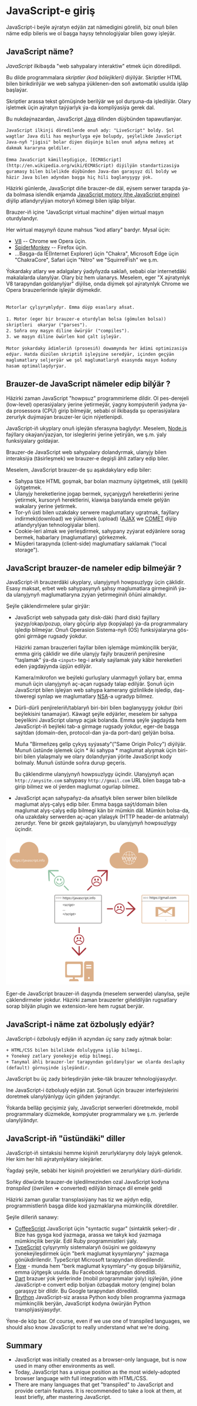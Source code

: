 # JavaScript-e giriş

JavaScript-i beýle aýratyn edýän zat nämedigini göreliň, biz onuň bilen näme edip bileris we ol başga haysy tehnologiýalar bilen gowy işleýär.

## JavaScript näme?

*JavaScript* ilkibaşda  "web sahypalary interaktiw" etmek üçin döredilipdi.

Bu dilde programmalara *skriptler (kod bölejikleri)* diýilýär. Skriptler HTML bilen birikdirilýär we web sahypa ýüklenen-den soň awtomatiki usulda işläp başlaýar.

Skriptler arassa tekst görnüşinde berilýär we şol durşuna-da işledilýär. Olary işletmek üçin aýratyn taýýarlyk ýa-da kompliýasiýa gerek dal.

Bu nukdaýnazardan, JavaScript [Java](https://en.wikipedia.org/wiki/Java_(programming_language)) dilinden düýbünden tapawutlanýar.

```smart header="Why is it called <u>Java</u>Script?"
JavaScript ilkinji döredilende onuň ady: "LiveScript" boldy. Şol wagtlar Java dili has meşhurlyga eýe bolupdy, şeýlelikde JavaScript  Java-nyň "jigisi" bolar diýen düşünje bilen onuň adyna meňzeş at dakmak kararyna geldiler.

Emma JavaScript kämilleşdigiçe, [ECMAScript](http://en.wikipedia.org/wiki/ECMAScript) diýilýän standartizasiýa guramasy bilen bilelikde düýbünden Java-dan garaşsyz dil boldy we häzir Java bilen adyndan başga hiç hili baglanyşygy ýok.
```

Häzirki günlerde, JavaScript diňe brauzer-de däl, eýsem serwer tarapda ýa-da bolmasa islendik enjamda [ JavaScript motory (the JavaScript engine)](https://en.wikipedia.org/wiki/JavaScript_engine) diýlip atlandyrylýan motoryň kömegi bilen işläp bilýar.

Brauzer-iň içine  "JavaScript virtual machine" diýen wirtual maşyn oturdylandyr.

Her wirtual maşynyň özune mahsus "kod atlary" bardyr. Mysal üçin:

- [V8](https://en.wikipedia.org/wiki/V8_(JavaScript_engine)) --  Chrome we Opera üçin.
- [SpiderMonkey](https://en.wikipedia.org/wiki/SpiderMonkey) -- Firefox üçin.
- ...Başga-da  IE(Internet Explorer) üçin "Chakra",  Microsoft Edge üçin "ChakraCore",  Safari üçin "Nitro" we "SquirrelFish" we ş.m.

Ýokardaky atlary we adalgalary ýadyňyzda saklaň, sebabi olar internetdäki makalalarda ulanylýar. Olary biz hem ulanarys. Meselem, eger "X aýratynlyk V8 tarapyndan goldanylýar" diýilse, onda diýmek şol aýratynlyk Chrome we Opera brauzerlerinde işleýär diýmekdir.

```smart header="How do engines work?"

Motorlar çylşyrymlydyr. Emma düýp esaslary aňsat.

1. Motor (eger bir brauzer-e oturdylan bolsa (gömulen bolsa)) skriptleri  okarýar ("parses").
2. Soňra ony maşyn diline öwürýär ("compiles").
3. we maşyn diline öwürlen kod çalt işleýär.

Motor ýokardaky ädimleriň (prosesiň) dowamynda her ädimi optimizasiýa edýar. Hatda düzülen skriptiň işleýşine seredýär, içinden geçýän maglumatlary seljerýär we şol maglumatlaryň esasynda maşyn koduny hasam optimallaşdyrýar.
```

## Brauzer-de JavaScript nämeler edip bilýär ?

Häzirki zaman JavaScript "howpsuz" programmirleme dildir. Ol pes-derejeli (low-level) operasiýalary ýerine ýetirmeýär, ýagny kompýuteriň ýadyna ýa-da prosessora (CPU) girip bilmeýär, sebabi ol ilkibaşda şu operasiýalara zerurlyk duýmaýan brauzer-ler üçin niýetlenipdi.

JavaScript-iň ukyplary onuň işleýän sferasyna baglydyr. Meselem, [Node.js](https://wikipedia.org/wiki/Node.js) faýllary okaýan/ýazýan, tor isleglerini ýerine ýetirýän, we ş.m. ýaly funksiýalary goldaýar.

Brauzer-de JavaScript web sahypalary dolandyrmak, ulanyjy bilen interaksiýa (täsirleşmek) we brauzer-e degişli ähli zatlary edip biler.

Meselem, JavaScript brauzer-de şu aşakdakylary edip biler:

- Sahypa täze HTML goşmak, bar bolan mazmuny üýtgetmek, stili (şekili) üýtgetmek.
- Ulanyjy hereketlerine jogap bermek, syçanjygyň hereketlerini ýerine ýetirmek, kursoryň herektlerini, klawişa basylanda emele gelýän wakalary ýerine ýetirmek.
- Tor-yň üsti bilen uzakdaky serwere maglumatlary ugratmak, faýllary indirmek(download) we ýüklemek (upload)  ([AJAX](https://en.wikipedia.org/wiki/Ajax_(programming)) we [COMET](https://en.wikipedia.org/wiki/Comet_(programming)) diýip atlandyrylýan tehnologiýalar bilen).
- Cookie-leri almak we ýerleşdirmek, sahypany zyýarat edýänlere sorag bermek, habarlary (maglumatlary) görkezmek.
- Müşderi tarapynda (client-side) maglumatlary saklamak ("local storage").

## JavaScript brauzer-de nameler edip bilmeýär ?

JavaScript-iň brauzerdäki ukyplary, ulanyjynyň howpsuzlygy üçin çäklidir. Esasy maksat, erbet web sahypasynyň şahsy maglumatlara girmeginiň ýa-da ulanyjynyň maglumatlaryna zyýan ýetirmeginiň öňüni almakdyr.

Şeýle çäklendirmelere şular girýär:

- JavaScript web sahypada gaty disk-däki (hard disk) faýllary ýazyp/okap/pozup, olary göçürip alyp (kopýalap) ýa-da programmalary işledip bilmeýar. Onuň Operasion Sistema-nyň (OS) funksiýalaryna gös-göni girmäge rugsady ýokdur.

    Häzirki zaman brauzerleri faýllar bilen işlemäge mümkinçilik berýär, emma giriş çäklidir we diňe ulanyjy faýly brauzeriň penjiresine "taşlamak" ýa-da  `<input>` teg-i arkaly saýlamak ýaly käbir hereketleri eden ýagdaýynda üpjün edilýär.

    Kamera/mikrofon we beýleki gurluşlary ulanmagyň ýollary bar, emma munuň üçin ulanyjynyň aç-açan rugsady talap edilýär. Şonuň üçin JavaScript bilen işleýan web sahypa  kamerany gizlinlikde işledip, daş-töweregi synlap we maglumatlary [NSA](https://en.wikipedia.org/wiki/National_Security_Agency)-a ugradyp bilmez.
- Dürli-dürli penjireleriň/tablaryň biri-biri bilen baglanyşygy ýokdur (biri beýlekisini tanamaýar). Käwagt şeýle edýärler, meselem bir sahypa beýelikini JavaScript ulanyp açjak bolanda. Emma şeýle ýagdaýda hem JavaScript-iň beýleki tab-a girmage rugsady ýokdur, eger-de başga saýtdan (domain-den, protocol-dan ýa-da port-dan) gelýän bolsa.


    Muňa "Birmeňzeş gelip çykyş syýasaty"("Same Origin Policy") diýilýär. Munuň üstünde işlemek üçin * iki sahypa * maglumat alyşmak üçin biri-biri bilen ylalaşmaly we olary dolandyrýan ýörite JavaScript kody bolmaly. Munuň üstünde soňra durup geçeris.

    Bu çäklendirme ulanyjynyň howpsuzlygy üçindir. Ulanyjynyň açan `http://anysite.com` sahypasy `http://gmail.com` URL bilen başga tab-a girip bilmez we ol ýerden maglumat ogurlap bilmez.
- JavaScript açan sahypaňyz-da aňsatlyk bilen serwer bilen bilelikde maglumat alyş-çalyş edip biler. Emma başga saýt/domain bilen maglumat alyş-çalyş edip bilmegi kän bir mümkin däl. Mümkin bolsa-da, oňa uzakdaky serwerden aç-açan ylalaşyk (HTTP header-de anlatmaly) zerurdyr. Ýene bir gezek gaýtalaýaryn, bu ulanyjynyň howpsuzlygy üçindir.

![](limitations.svg)

Eger-de JavaScript brauzer-iň daşynda (meselem serwerde) ulanylsa, şeýle çäklendirmeler ýokdur. Häzirki zaman brauzerler giňeldilýän rugsatlary sorap bilýän  plugin we extension-lere hem rugsat berýär.

## JavaScript-i näme zat özboluşly edýär?

JavaScript-i özboluşly edýän iň azyndan *üç* sany zady aýtmak bolar:

```compare
+ HTML/CSS bilen bilelikde dolulygyna işläp bilmegi.
+ Ýonekeý zatlary ýonekeýje edip bilmegi.
+ Tanymal ähli brauzer-ler tarapyndan goldanylýar we olarda deslapky (default) görnuşinde işleýändir.
```
JavaScript bu üç zady birleşdirýän ýeke-täk brauzer tehnologiýasydyr.

Ine JavaScript-i özboluşly edýän zat. Şonuň üçin brauzer interfeýslerini doretmek ulanylýänlygy üçin giňden ýaýrandyr.

Ýokarda belläp geçişimiz ýaly, JavaScript serwerleri döretmekde, mobil programmalary düzmekde, kompýuter programmalary we ş.m. ýerlerde ulanylýändyr.

## JavaScript-iň "üstündäki" diller

JavaScript-iň sintaksisi hemme kişiniň zerurlyklaryny doly laýyk gelenok. Her kim her hili aýratynlyklary isleýärler.

Ýagdaý şeýle, sebäbi her kişiniň proýektleri we zerurlyklary dürli-dürlidir.

Soňky döwürde brauzer-de işledilmezinden ozal JavaScript kodyna *transpiled* (öwrülen => converted) edilýän birnaçe dil emele geldi

Häzirki zaman gurallar transplasiýany has tiz we aýdyn edip, programmistleriň başga dilde kod ýazmaklaryna mümkinçilik döretdiler.

Şeýle dilleriň sanawy:

- [CoffeeScript](http://coffeescript.org/) JavaScript üçin "syntactic sugar" (sintaktik şeker)-dir . Bize has gysga kod ýazmaga, arassa we takyk kod ýazmaga mümkinçilik berýär. Edil Ruby programmistleri ýaly.
- [TypeScript](http://www.typescriptlang.org/) çylşyrymly sistemalaryň ösüşini we goldawyny ýonekeýleşdirmek üçin "berk maglumat kysymlaryny" ýazmaga gönükdirilendir. TypeScript Microsoft tarapyndan döredilendir. 
- [Flow](http://flow.org/) - munda hem "berk maglumat kysymlary"-ny goşup bilýärsiňiz, emma üýtgeşik usulda. Bu Facebook tarapyndan döredildi.
- [Dart](https://www.dartlang.org/) brazuer ýok ýerlerinde (mobil programmalar ýaly) işýleýän, ýöne JavaScript-e convert edip bolýan özbaşdak motory (engine) bolan garaşsyz bir dildir. Bu Google tarapyndan döredildi.
- [Brython](https://brython.info/) JavaScript-siz arassa Python kody bilen programma ýazmaga mümkinçilik berýän, JavaScript kodyna öwürýän Python transplýasiýasydyr.

Ýene-de köp bar. Of course, even if we use one of transpiled languages, we should also know JavaScript to really understand what we're doing.

## Summary

- JavaScript was initially created as a browser-only language, but is now used in many other environments as well.
- Today, JavaScript has a unique position as the most widely-adopted browser language with full integration with HTML/CSS.
- There are many languages that get "transpiled" to JavaScript and provide certain features. It is recommended to take a look at them, at least briefly, after mastering JavaScript.
